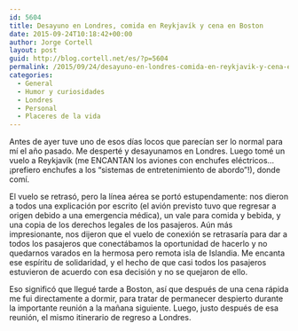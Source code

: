 ```yaml
---
id: 5604
title: Desayuno en Londres, comida en Reykjavík y cena en Boston
date: 2015-09-24T10:18:42+00:00
author: Jorge Cortell
layout: post
guid: http://blog.cortell.net/es/?p=5604
permalink: /2015/09/24/desayuno-en-londres-comida-en-reykjavik-y-cena-en-boston/
categories:
  - General
  - Humor y curiosidades
  - Londres
  - Personal
  - Placeres de la vida
---
```

<p class="p1">
  Antes de ayer tuve uno de esos días locos que parecían ser lo normal para mí el año pasado. Me desperté y desayunamos en Londres. Luego tomé un vuelo a Reykjavík (me ENCANTAN los aviones con enchufes eléctricos&#8230; ¡prefiero enchufes a los &#8220;sistemas de entretenimiento de abordo”!), donde comí.
</p>

<p class="p1">
  El vuelo se retrasó, pero la línea aérea se portó estupendamente: nos dieron a todos una explicación por escrito (el avión previsto tuvo que regresar a origen debido a una emergencia médica), un vale para comida y bebida, y una copia de los derechos legales de los pasajeros. Aún más impresionante, nos dijeron que el vuelo de conexión se retrasaría para dar a todos los pasajeros que conectábamos la oportunidad de hacerlo y no quedarnos varados en la hermosa pero remota isla de Islandia. Me encanta ese espíritu de solidaridad, y el hecho de que casi todos los pasajeros estuvieron de acuerdo con esa decisión y no se quejaron de ello.
</p>

<p class="p1">
  Eso significó que llegué tarde a Boston, así que después de una cena rápida me fui directamente a dormir, para tratar de permanecer despierto durante la importante reunión a la mañana siguiente. Luego, justo después de esa reunión, el mismo itinerario de regreso a Londres.
</p>